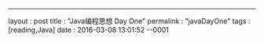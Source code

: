 ---
layout : post
title : "Java编程思想 Day One"
permalink : "javaDayOne"
tags : [reading,Java]
date : 2016-03-08 13:01:52 --0001